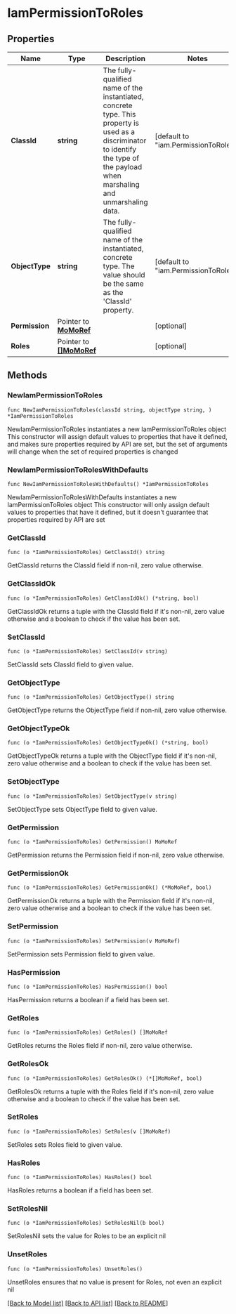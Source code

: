 # IamPermissionToRoles

## Properties

Name | Type | Description | Notes
------------ | ------------- | ------------- | -------------
**ClassId** | **string** | The fully-qualified name of the instantiated, concrete type. This property is used as a discriminator to identify the type of the payload when marshaling and unmarshaling data. | [default to "iam.PermissionToRoles"]
**ObjectType** | **string** | The fully-qualified name of the instantiated, concrete type. The value should be the same as the &#39;ClassId&#39; property. | [default to "iam.PermissionToRoles"]
**Permission** | Pointer to [**MoMoRef**](MoMoRef.md) |  | [optional] 
**Roles** | Pointer to [**[]MoMoRef**](MoMoRef.md) |  | [optional] 

## Methods

### NewIamPermissionToRoles

`func NewIamPermissionToRoles(classId string, objectType string, ) *IamPermissionToRoles`

NewIamPermissionToRoles instantiates a new IamPermissionToRoles object
This constructor will assign default values to properties that have it defined,
and makes sure properties required by API are set, but the set of arguments
will change when the set of required properties is changed

### NewIamPermissionToRolesWithDefaults

`func NewIamPermissionToRolesWithDefaults() *IamPermissionToRoles`

NewIamPermissionToRolesWithDefaults instantiates a new IamPermissionToRoles object
This constructor will only assign default values to properties that have it defined,
but it doesn't guarantee that properties required by API are set

### GetClassId

`func (o *IamPermissionToRoles) GetClassId() string`

GetClassId returns the ClassId field if non-nil, zero value otherwise.

### GetClassIdOk

`func (o *IamPermissionToRoles) GetClassIdOk() (*string, bool)`

GetClassIdOk returns a tuple with the ClassId field if it's non-nil, zero value otherwise
and a boolean to check if the value has been set.

### SetClassId

`func (o *IamPermissionToRoles) SetClassId(v string)`

SetClassId sets ClassId field to given value.


### GetObjectType

`func (o *IamPermissionToRoles) GetObjectType() string`

GetObjectType returns the ObjectType field if non-nil, zero value otherwise.

### GetObjectTypeOk

`func (o *IamPermissionToRoles) GetObjectTypeOk() (*string, bool)`

GetObjectTypeOk returns a tuple with the ObjectType field if it's non-nil, zero value otherwise
and a boolean to check if the value has been set.

### SetObjectType

`func (o *IamPermissionToRoles) SetObjectType(v string)`

SetObjectType sets ObjectType field to given value.


### GetPermission

`func (o *IamPermissionToRoles) GetPermission() MoMoRef`

GetPermission returns the Permission field if non-nil, zero value otherwise.

### GetPermissionOk

`func (o *IamPermissionToRoles) GetPermissionOk() (*MoMoRef, bool)`

GetPermissionOk returns a tuple with the Permission field if it's non-nil, zero value otherwise
and a boolean to check if the value has been set.

### SetPermission

`func (o *IamPermissionToRoles) SetPermission(v MoMoRef)`

SetPermission sets Permission field to given value.

### HasPermission

`func (o *IamPermissionToRoles) HasPermission() bool`

HasPermission returns a boolean if a field has been set.

### GetRoles

`func (o *IamPermissionToRoles) GetRoles() []MoMoRef`

GetRoles returns the Roles field if non-nil, zero value otherwise.

### GetRolesOk

`func (o *IamPermissionToRoles) GetRolesOk() (*[]MoMoRef, bool)`

GetRolesOk returns a tuple with the Roles field if it's non-nil, zero value otherwise
and a boolean to check if the value has been set.

### SetRoles

`func (o *IamPermissionToRoles) SetRoles(v []MoMoRef)`

SetRoles sets Roles field to given value.

### HasRoles

`func (o *IamPermissionToRoles) HasRoles() bool`

HasRoles returns a boolean if a field has been set.

### SetRolesNil

`func (o *IamPermissionToRoles) SetRolesNil(b bool)`

 SetRolesNil sets the value for Roles to be an explicit nil

### UnsetRoles
`func (o *IamPermissionToRoles) UnsetRoles()`

UnsetRoles ensures that no value is present for Roles, not even an explicit nil

[[Back to Model list]](../README.md#documentation-for-models) [[Back to API list]](../README.md#documentation-for-api-endpoints) [[Back to README]](../README.md)


